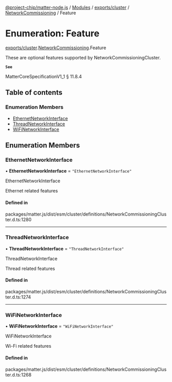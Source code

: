 [@project-chip/matter-node.js](../README.md) / [Modules](../modules.md) / [exports/cluster](../modules/exports_cluster.md) / [NetworkCommissioning](../modules/exports_cluster.NetworkCommissioning.md) / Feature

# Enumeration: Feature

[exports/cluster](../modules/exports_cluster.md).[NetworkCommissioning](../modules/exports_cluster.NetworkCommissioning.md).Feature

These are optional features supported by NetworkCommissioningCluster.

**`See`**

MatterCoreSpecificationV1_1 § 11.8.4

## Table of contents

### Enumeration Members

- [EthernetNetworkInterface](exports_cluster.NetworkCommissioning.Feature.md#ethernetnetworkinterface)
- [ThreadNetworkInterface](exports_cluster.NetworkCommissioning.Feature.md#threadnetworkinterface)
- [WiFiNetworkInterface](exports_cluster.NetworkCommissioning.Feature.md#wifinetworkinterface)

## Enumeration Members

### EthernetNetworkInterface

• **EthernetNetworkInterface** = ``"EthernetNetworkInterface"``

EthernetNetworkInterface

Ethernet related features

#### Defined in

packages/matter.js/dist/esm/cluster/definitions/NetworkCommissioningCluster.d.ts:1280

___

### ThreadNetworkInterface

• **ThreadNetworkInterface** = ``"ThreadNetworkInterface"``

ThreadNetworkInterface

Thread related features

#### Defined in

packages/matter.js/dist/esm/cluster/definitions/NetworkCommissioningCluster.d.ts:1274

___

### WiFiNetworkInterface

• **WiFiNetworkInterface** = ``"WiFiNetworkInterface"``

WiFiNetworkInterface

Wi-Fi related features

#### Defined in

packages/matter.js/dist/esm/cluster/definitions/NetworkCommissioningCluster.d.ts:1268
